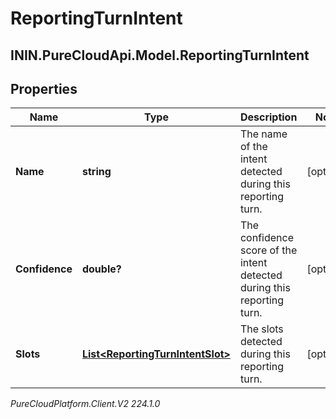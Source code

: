 # ReportingTurnIntent

## ININ.PureCloudApi.Model.ReportingTurnIntent

## Properties

|Name | Type | Description | Notes|
|------------ | ------------- | ------------- | -------------|
| **Name** | **string** | The name of the intent detected during this reporting turn. | [optional] |
| **Confidence** | **double?** | The confidence score of the intent detected during this reporting turn. | [optional] |
| **Slots** | [**List&lt;ReportingTurnIntentSlot&gt;**](ReportingTurnIntentSlot) | The slots detected during this reporting turn. | [optional] |



_PureCloudPlatform.Client.V2 224.1.0_
